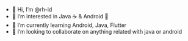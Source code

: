 - 👋 Hi, I’m @rh-id
- 👀 I’m interested in Java :coffee: & Android :robot:
- 🌱 I’m currently learning Android, Java, Flutter
- 💞️ I’m looking to collaborate on anything related with java or android

<!---
rh-id/rh-id is a ✨ special ✨ repository because its `README.md` (this file) appears on your GitHub profile.
You can click the Preview link to take a look at your changes.
--->
